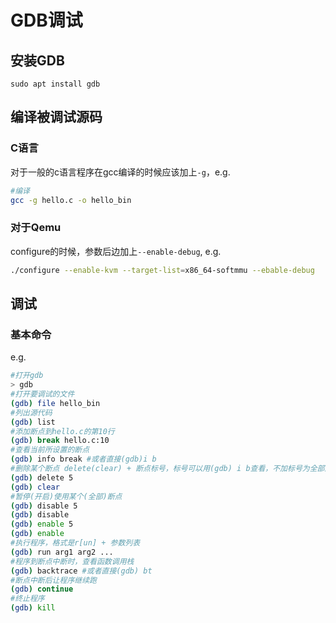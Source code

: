 # GDB调试


## 安装GDB

`sudo apt install gdb`


## 编译被调试源码

### C语言
对于一般的c语言程序在gcc编译的时候应该加上`-g`，e.g.
```bash
#编译
gcc -g hello.c -o hello_bin
```
### 对于Qemu
configure的时候，参数后边加上`--enable-debug`, e.g.
```bash
./configure --enable-kvm --target-list=x86_64-softmmu --ebable-debug
```

## 调试

### 基本命令
e.g.
~~~bash
#打开gdb
> gdb
#打开要调试的文件
(gdb) file hello_bin
#列出源代码
(gdb) list
#添加断点到hello.c的第10行
(gdb) break hello.c:10
#查看当前所设置的断点
(gdb) info break #或者直接(gdb)i b
#删除某个断点 delete(clear) + 断点标号，标号可以用(gdb) i b查看，不加标号为全部删除
(gdb) delete 5
(gdb) clear
#暂停(开启)使用某个(全部)断点
(gdb) disable 5
(gdb) disable
(gdb) enable 5
(gdb) enable
#执行程序，格式是r[un] + 参数列表
(gdb) run arg1 arg2 ...
#程序到断点中断时，查看函数调用栈
(gdb) backtrace #或者直接(gdb) bt
#断点中断后让程序继续跑
(gdb) continue
#终止程序
(gdb) kill
~~~
